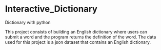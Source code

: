 # Interactive_Dictionary
Dictionary with python


This project consists of building an English dictionary where users can submit a word and the program returns the definition of the word. 
The data used for this project is a json dataset that contains an English dictionary. 
